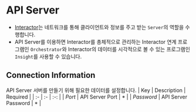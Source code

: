 # API Server
- <u>Interactor</u>는 네트워크를 통해 클라이언트와 정보를 주고 받는 `Server`의 역할을 수행합니다.
- API Server를 이용하면 Interactor를 총체적으로 관리하는 Interactor 연계 프로그램인 `Orchestrator`와 Interactor의 데이터를 시각적으로 볼 수 있는 프로그램인 `Insight`를 사용할 수 있습니다.   

## Connection Information
API Server 서버를 만들기 위해 필요한 데이터를 설정합니다.
| Key | Description | Required |
| :- | :- | :-: |
| _Port_ | API Server Port | * |
| _Password_ | API Server Password | * |